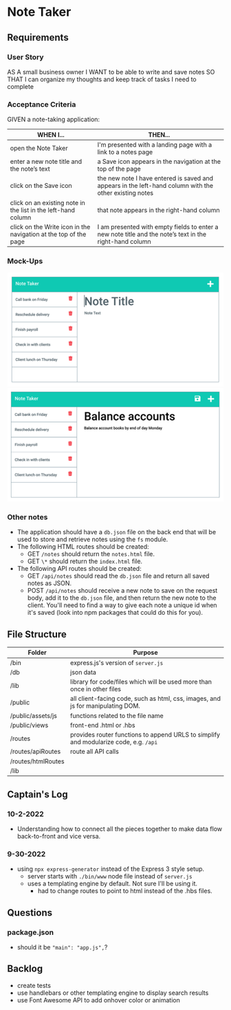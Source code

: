 # Note Taker

## Requirements

### User Story

AS A small business owner
I WANT to be able to write and save notes
SO THAT I can organize my thoughts and keep track of tasks I need to complete

### Acceptance Criteria

GIVEN a note-taking application:

| WHEN I...                                                        | THEN...                                                                                                 |
| ---------------------------------------------------------------- | ------------------------------------------------------------------------------------------------------- |
| open the Note Taker                                              | I'm presented with a landing page with a link to a notes page                                           |
| enter a new note title and the note’s text                       | a Save icon appears in the navigation at the top of the page                                            |
| click on the Save icon                                           | the new note I have entered is saved and appears in the left-hand column with the other existing notes  |
| click on an existing note in the list in the left-hand column    | that note appears in the right-hand column                                                              |
| click on the Write icon in the navigation at the top of the page | I am presented with empty fields to enter a new note title and the note’s text in the right-hand column |

### Mock-Ups

![mock-up_1](./public/images/11-express-homework-demo-01.png)
![mock-up_2](./public/images/11-express-homework-demo-02.png)

### Other notes

-   The application should have a `db.json` file on the back end that will be used to store and retrieve notes using the `fs` module.
-   The following HTML routes should be created:
    -   GET `/notes` should return the `notes.html` file.
    -   GET `\*` should return the `index.html` file.
-   The following API routes should be created:
    -   GET `/api/notes` should read the `db.json` file and return all saved notes as JSON.
    -   POST `/api/notes` should receive a new note to save on the request body, add it to the `db.json` file, and then return the new note to the client. You'll need to find a way to give each note a unique id when it's saved (look into npm packages that could do this for you).

## File Structure

| Folder             | Purpose                                                                               |
| ------------------ | ------------------------------------------------------------------------------------- |
| /bin               | express.js's version of `server.js`                                                   |
| /db                | json data                                                                             |
| /lib               | library for code/files which will be used more than once in other files               |
| /public            | all client-facing code, such as html, css, images, and js for manipulating DOM.       |
| /public/assets/js  | functions related to the file name                                                    |
| /public/views      | front-end .html or .hbs                                                               |
| /routes            | provides router functions to append URLS to simplify and modularize code, e.g. `/api` |
| /routes/apiRoutes  | route all API calls                                                                   |
| /routes/htmlRoutes |                                                                                       |
| /lib               |                                                                                       |

## Captain's Log

### 10-2-2022

-   Understanding how to connect all the pieces together to make data flow back-to-front and vice versa.

### 9-30-2022

-   using `npx express-generator` instead of the Express 3 style setup.
    -   server starts with `./bin/www` node file instead of `server.js`
    -   uses a templating engine by default. Not sure I'll be using it.
        -   had to change routes to point to html instead of the .hbs files.

## Questions

### package.json

-   should it be `"main": "app.js",`?

## Backlog

-   create tests
-   use handlebars or other templating engine to display search results
-   use Font Awesome API to add onhover color or animation
